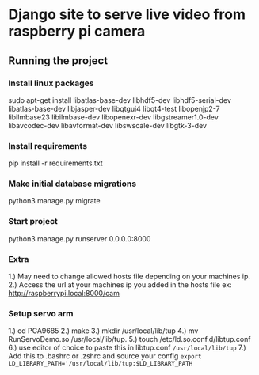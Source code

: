 # Django site to serve live video from raspberry pi camera

## Running the project

### Install linux packages

sudo apt-get install libatlas-base-dev libhdf5-dev libhdf5-serial-dev libatlas-base-dev libjasper-dev libqtgui4 libqt4-test libopenjp2-7 libilmbase23 libilmbase-dev libopenexr-dev libgstreamer1.0-dev libavcodec-dev libavformat-dev libswscale-dev libgtk-3-dev


### Install requirements 
pip install -r requirements.txt

### Make initial database migrations  
python3 manage.py migrate

### Start project
python3 manage.py runserver 0.0.0.0:8000

### Extra 
1.) May need to change allowed hosts file depending on your machines ip. 
2.) Access the url at your machines ip you added in the hosts file ex: http://raspberrypi.local:8000/cam

### Setup servo arm
1.) cd PCA9685
2.) make
3.) mkdir /usr/local/lib/tup
4.) mv RunServoDemo.so /usr/local/lib/tup.
5.) touch /etc/ld.so.conf.d/libtup.conf
6.) use editor of choice to paste this in libtup.conf `/usr/local/lib/tup` 
7.) Add this to .bashrc or .zshrc and source your config `export LD_LIBRARY_PATH='/usr/local/lib/tup:$LD_LIBRARY_PATH`



